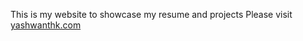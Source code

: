 This is my website to showcase my resume and projects
Please visit [yashwanthk.com](https://yashwanthk.com/)

